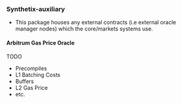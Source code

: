 ### Synthetix-auxiliary

- This package houses any external contracts (i.e external oracle manager nodes) which the core/markets systems use.

#### Arbitrum Gas Price Oracle

TODO

- Precompiles
- L1 Batching Costs
- Buffers
- L2 Gas Price
- etc.